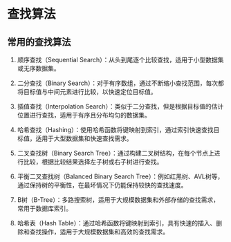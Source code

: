 # 查找算法

## 常用的查找算法

1. 顺序查找（Sequential Search）：从头到尾逐个比较查找，适用于小型数据集或无序数据集。

2. 二分查找（Binary Search）：对于有序数组，通过不断缩小查找范围，每次都将目标值与中间元素进行比较，以快速定位目标值。

3. 插值查找（Interpolation Search）：类似于二分查找，但是根据目标值的估计位置进行查找，适用于有序且分布均匀的数据集。

4. 哈希查找（Hashing）：使用哈希函数将键映射到索引，通过索引快速查找目标值，适用于大型数据集和快速查找需求。

5. 二叉查找树（Binary Search Tree）：通过构建二叉树结构，在每个节点上进行比较，根据比较结果选择左子树或右子树进行查找。

6. 平衡二叉查找树（Balanced Binary Search Tree）：例如红黑树、AVL树等，通过保持树的平衡性，在最坏情况下仍能保持较快的查找速度。

7. B树（B-Tree）：多路搜索树，适用于大规模数据集和外部存储的查找需求，常用于数据库索引。

8. 哈希表（Hash Table）：通过哈希函数将键映射到索引，具有快速的插入、删除和查找操作，适用于大规模数据集和高效的查找需求。
